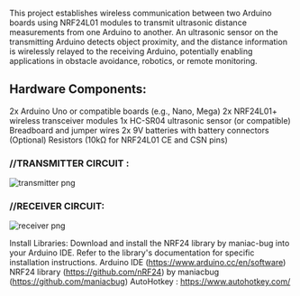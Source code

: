 This project establishes wireless communication between two Arduino boards using NRF24L01 modules to transmit ultrasonic distance measurements from one Arduino to another. An ultrasonic sensor on the transmitting Arduino detects object proximity, and the distance information is wirelessly relayed to the receiving Arduino, potentially enabling applications in obstacle avoidance, robotics, or remote monitoring.

## Hardware Components:


2x Arduino Uno or compatible boards (e.g., Nano, Mega)
2x NRF24L01+ wireless transceiver modules
1x HC-SR04 ultrasonic sensor (or compatible)
Breadboard and jumper wires
2x 9V batteries with battery connectors
(Optional) Resistors (10kΩ for NRF24L01 CE and CSN pins)

 ### //TRANSMITTER CIRCUIT :

![transmitter png](https://github.com/tapaswisharma/Motion_tabscreen_change-/assets/130048461/8ed56d79-8ccd-4eef-8839-3c3c766e5a30)

### //RECEIVER CIRCUIT:
![receiver png](https://github.com/tapaswisharma/Motion_tabscreen_change-/assets/130048461/34c05cd8-ebac-46cb-bcc6-ffd12f62f64c)






Install Libraries: Download and install the NRF24 library by maniac-bug into your Arduino IDE. Refer to the library's documentation for specific installation instructions.
Arduino IDE (https://www.arduino.cc/en/software)
NRF24 library (https://github.com/nRF24) by maniacbug (https://github.com/maniacbug)
AutoHotkey : https://www.autohotkey.com/



